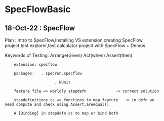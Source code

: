 # SpecFlowBasic


18-Oct-22 : SpecFlow
-------------------------------------
Plan : Intro to SpecFlow,Installing VS extension,creating SpecFlow project,test explorer,test calculator project with SpecFlow + Demos

Keywords of Testing: Arrange(Given)  Act(when)  Assert(then) 


	    extension: specflow

		packages: 	. specrun.specflow

					      . NUnit

		feature file => worldly stepdefn   			 -> correct solution
		
		stepdefinitions.cs => functions to map feature   -> in defn we need compute and check using Assert.areequal()
		
		# [Binding] in stepdefn.cs to map or bind both
